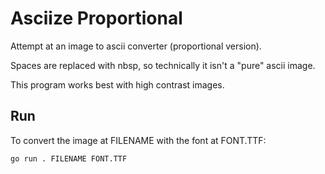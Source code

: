 # Asciize Proportional

Attempt at an image to ascii converter (proportional version).

Spaces are replaced with nbsp, so technically it isn't a "pure" ascii image.

This program works best with high contrast images.

## Run

To convert the image at FILENAME with the font at FONT.TTF:

```
go run . FILENAME FONT.TTF
```